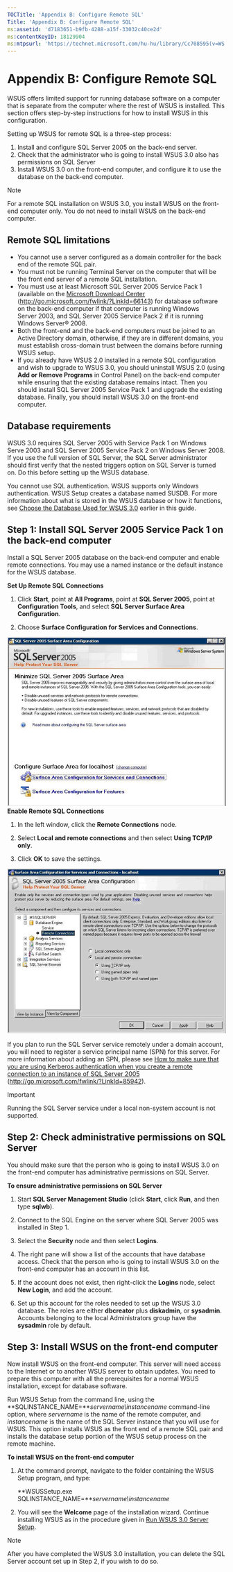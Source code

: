 ```yaml
---
TOCTitle: 'Appendix B: Configure Remote SQL'
Title: 'Appendix B: Configure Remote SQL'
ms:assetid: 'd7183651-b9fb-4288-a15f-33032c40ce2d'
ms:contentKeyID: 18129904
ms:mtpsurl: 'https://technet.microsoft.com/hu-hu/library/Cc708595(v=WS.10)'
---
```


Appendix B: Configure Remote SQL
================================

WSUS offers limited support for running database software on a computer that is separate from the computer where the rest of WSUS is installed. This section offers step-by-step instructions for how to install WSUS in this configuration.

Setting up WSUS for remote SQL is a three-step process:

1.  Install and configure SQL Server 2005 on the back-end server.
2.  Check that the administrator who is going to install WSUS 3.0 also has permissions on SQL Server
3.  Install WSUS 3.0 on the front-end computer, and configure it to use the database on the back-end computer.

> [!NOTE]  
> For a remote SQL installation on WSUS 3.0, you install WSUS on the front-end computer only. You do not need to install WSUS on the back-end computer. 

Remote SQL limitations
----------------------

-   You cannot use a server configured as a domain controller for the back end of the remote SQL pair.
-   You must not be running Terminal Server on the computer that will be the front end server of a remote SQL installation.
-   You must use at least Microsoft SQL Server 2005 Service Pack 1 (available on the [Microsoft Download Center](http://go.microsoft.com/fwlink/?linkid=66143) (http://go.microsoft.com/fwlink/?LinkId=66143) for database software on the back-end computer if that computer is running Windows Server 2003, and SQL Server 2005 Service Pack 2 if it is running Windows Server® 2008.
-   Both the front-end and the back-end computers must be joined to an Active Directory domain, otherwise, if they are in different domains, you must establish cross-domain trust between the domains before running WSUS setup.
-   If you already have WSUS 2.0 installed in a remote SQL configuration and wish to upgrade to WSUS 3.0, you should uninstall WSUS 2.0 (using **Add or Remove Programs** in Control Panel) on the back-end computer while ensuring that the existing database remains intact. Then you should install SQL Server 2005 Service Pack 1 and upgrade the existing database. Finally, you should install WSUS 3.0 on the front-end computer.

Database requirements
---------------------

WSUS 3.0 requires SQL Server 2005 with Service Pack 1 on Windows Serve 2003 and SQL Server 2005 Service Pack 2 on Windows Server 2008. If you use the full version of SQL Server, the SQL Server administrator should first verify that the nested triggers option on SQL Server is turned on. Do this before setting up the WSUS database.

You cannot use SQL authentication. WSUS supports only Windows authentication. WSUS Setup creates a database named SUSDB. For more information about what is stored in the WSUS database or how it functions, see [Choose the Database Used for WSUS 3.0](https://technet.microsoft.com/6f51cae4-4b1e-4a4b-81ef-cc92dd3644fd) earlier in this guide.

Step 1: Install SQL Server 2005 Service Pack 1 on the back-end computer
-----------------------------------------------------------------------

Install a SQL Server 2005 database on the back-end computer and enable remote connections. You may use a named instance or the default instance for the WSUS database.

**Set Up Remote SQL Connections**
1.  Click **Start**, point at **All Programs**, point at **SQL Server 2005**, point at **Configuration Tools**, and select **SQL Server Surface Area Configuration**.

2.  Choose **Surface Configuration for Services and Connections**.

![](/security-updates/images/Cc708595.942b1598-3235-48ad-af0d-362ccac97584(WS.10).gif) **Enable Remote SQL Connections**
1.  In the left window, click the **Remote Connections** node.

2.  Select **Local and remote connections** and then select **Using TCP/IP only**.

3.  Click **OK** to save the settings.

![](/security-updates/images/Cc708595.3b2cd04b-ab76-4b25-92d5-c96492f471c8(WS.10).gif)

If you plan to run the SQL Server service remotely under a domain account, you will need to register a service principal name (SPN) for this server. For more information about adding an SPN, please see [How to make sure that you are using Kerberos authentication when you create a remote connection to an instance of SQL Server 2005](http://go.microsoft.com/fwlink/?linkid=85942) (http://go.microsoft.com/fwlink/?LinkId=85942).

> [!IMPORTANT]  
> Running the SQL Server service under a local non-system account is not supported. 

Step 2: Check administrative permissions on SQL Server
------------------------------------------------------

You should make sure that the person who is going to install WSUS 3.0 on the front-end computer has administrative permissions on SQL Server.

**To ensure administrative permissions on SQL Server**
1.  Start **SQL Server Management Studio** (click **Start**, click **Run**, and then type **sqlwb**).

2.  Connect to the SQL Engine on the server where SQL Server 2005 was installed in Step 1.

3.  Select the **Security** node and then select **Logins**.

4.  The right pane will show a list of the accounts that have database access. Check that the person who is going to install WSUS 3.0 on the front-end computer has an account in this list.

5.  If the account does not exist, then right-click the **Logins** node, select **New Login**, and add the account.

6.  Set up this account for the roles needed to set up the WSUS 3.0 database. The roles are either **dbcreator** plus **diskadmin**, or **sysadmin**. Accounts belonging to the local Administrators group have the **sysadmin** role by default.

Step 3: Install WSUS on the front-end computer
----------------------------------------------

Now install WSUS on the front-end computer. This server will need access to the Internet or to another WSUS server to obtain updates. You need to prepare this computer with all the prerequisites for a normal WSUS installation, except for database software.

Run WSUS Setup from the command line, using the **SQLINSTANCE\_NAME=***servername\\instancename* command-line option, where *servername* is the name of the remote computer, and *instancename* is the name of the SQL Server instance that you will use for WSUS. This option installs WSUS as the front end of a remote SQL pair and installs the database setup portion of the WSUS setup process on the remote machine.

**To install WSUS on the front-end computer**
1.  At the command prompt, navigate to the folder containing the WSUS Setup program, and type:

    **WSUSSetup.exe SQLINSTANCE\_NAME=***servername\\instancename*

2.  You will see the **Welcome** page of the installation wizard. Continue installing WSUS as in the procedure given in [Run WSUS 3.0 Server Setup](https://technet.microsoft.com/0562aa65-72ce-4d86-b1cb-dbee34c51de3).

> [!NOTE]  
> After you have completed the WSUS 3.0 installation, you can delete the SQL Server account set up in Step 2, if you wish to do so. 
